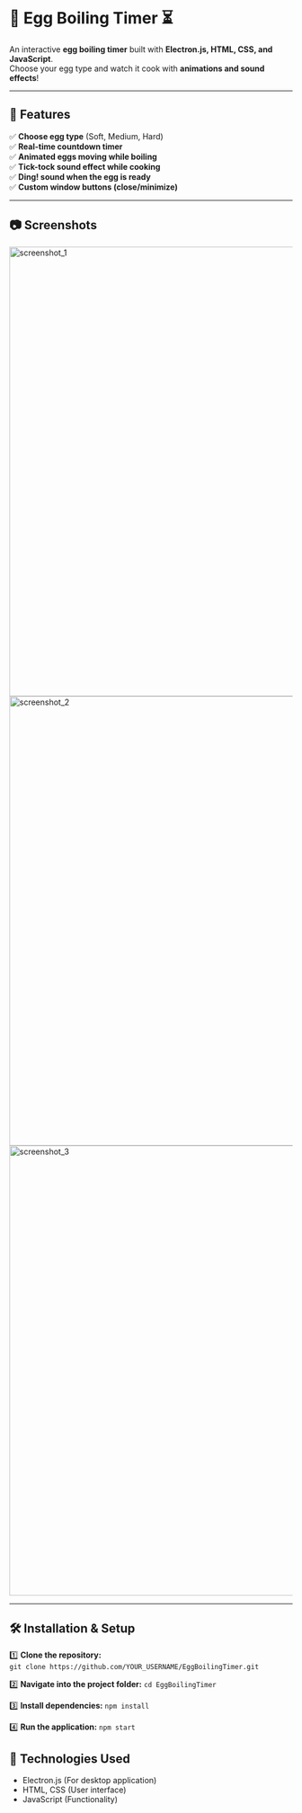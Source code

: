 # 🥚 Egg Boiling Timer ⏳  

An interactive **egg boiling timer** built with **Electron.js, HTML, CSS, and JavaScript**.  
Choose your egg type and watch it cook with **animations and sound effects**!  

---

## 🚀 Features  
✅ **Choose egg type** (Soft, Medium, Hard)  
✅ **Real-time countdown timer**  
✅ **Animated eggs moving while boiling**  
✅ **Tick-tock sound effect while cooking**  
✅ **Ding! sound when the egg is ready**  
✅ **Custom window buttons (close/minimize)**  

---

## 📷 Screenshots  
<img width="800" alt="screenshot_1" src="https://github.com/user-attachments/assets/b0d09d3a-55af-4983-b42e-2d3866f1c035" />
<img width="800" alt="screenshot_2" src="https://github.com/user-attachments/assets/9e2cb2d5-b48b-49b1-995c-a611925f189b" />
<img width="801" alt="screenshot_3" src="https://github.com/user-attachments/assets/8fa9807b-88ad-485b-b81d-568f244e5046" />

---

## 🛠️ Installation & Setup  

1️⃣ **Clone the repository:**  
```git clone https://github.com/YOUR_USERNAME/EggBoilingTimer.git```

2️⃣ **Navigate into the project folder:**
```cd EggBoilingTimer```

3️⃣ **Install dependencies:**
```npm install```

4️⃣ **Run the application:**
```npm start```

## 🔧 Technologies Used
- Electron.js (For desktop application)
- HTML, CSS (User interface)
- JavaScript (Functionality)


